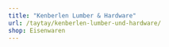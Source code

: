 ```yaml
---
title: "Kenberlen Lumber & Hardware"
url: /taytay/kenberlen-lumber-und-hardware/
shop: Eisenwaren
---
```

